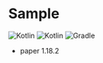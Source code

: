 # Sample

![Kotlin](https://img.shields.io/badge/java-17-ED8B00.svg?logo=java)
![Kotlin](https://img.shields.io/badge/kotlin-1.6.20-585DEF.svg?logo=kotlin)
![Gradle](https://img.shields.io/badge/gradle-7.4.1-02303A.svg?logo=gradle)

* paper 1.18.2
